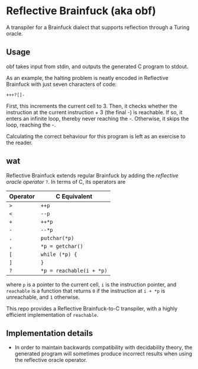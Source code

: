 # Reflective Brainfuck (aka obf)

A transpiler for a Brainfuck dialect that supports reflection through a 
Turing oracle.


## Usage

obf takes input from stdin, and outputs the generated C program to stdout.

As an example, the halting problem is neatly encoded in Reflective Brainfuck
with just seven characters of code:

```
+++?[]-
```

First, this increments the current cell to 3. Then, it checks whether the
instruction at the current instruction + 3 (the final -) is reachable. If so, it
enters an infinite loop, thereby never reaching the -. Otherwise, it skips the
loop, reaching the -.

Calculating the correct behaviour for this program is left as an exercise to the
reader.


## wat

Reflective Brainfuck extends regular Brainfuck by adding the 
*reflective oracle operator* `?`. In terms of C, its operators are

Operator | C Equivalent
-------- | ------------
`>`      | `++p`
`<`      | `--p`
`+`      | `++*p`
`-`      | `--*p`
`.`      | `putchar(*p)`
`,`      | `*p = getchar()`
`[`      | `while (*p) {`
`]`      | `}`
`?`      | `*p = reachable(i + *p)`

where `p` is a pointer to the current cell, `i` is the instruction pointer,
and `reachable` is a function that returns `0` if the instruction at `i + *p`
is unreachable, and `1` otherwise.

This repo provides a Reflective Brainfuck-to-C transpiler, with a highly 
efficient implementation of `reachable`.


## Implementation details

* In order to maintain backwards compatibility with decidability theory, 
the generated program will sometimes produce incorrect results when using the 
reflective oracle operator.
